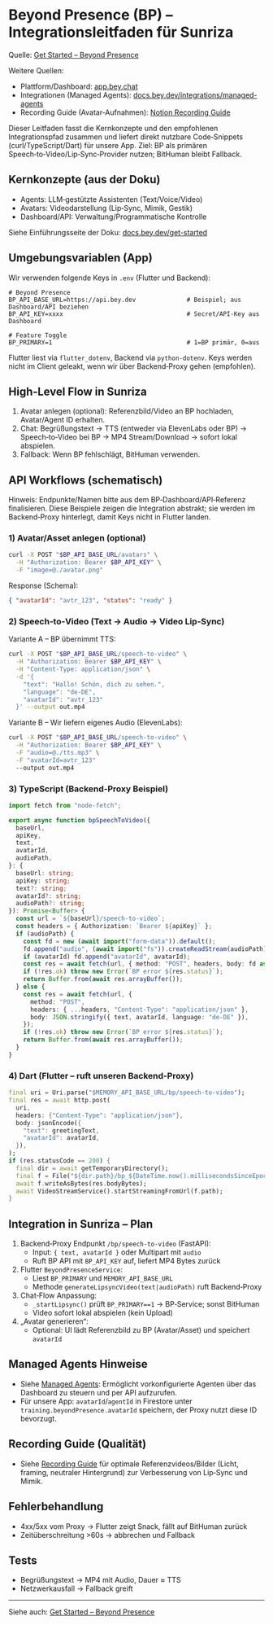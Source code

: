 # Beyond Presence (BP) – Integrationsleitfaden für Sunriza

Quelle: [Get Started – Beyond Presence](https://docs.bey.dev/get-started)

Weitere Quellen:
- Plattform/Dashboard: [app.bey.chat](https://app.bey.chat/)
- Integrationen (Managed Agents): [docs.bey.dev/integrations/managed-agents](https://docs.bey.dev/integrations/managed-agents)
- Recording Guide (Avatar‑Aufnahmen): [Notion Recording Guide](https://beyond-presence.notion.site/Beyond-Presence-Avatar-Recording-Guide-22203e3aad818018a577cf119e3967f2)

Dieser Leitfaden fasst die Kernkonzepte und den empfohlenen Integrationspfad zusammen und liefert direkt nutzbare Code‑Snippets (curl/TypeScript/Dart) für unsere App. Ziel: BP als primären Speech‑to‑Video/Lip‑Sync‑Provider nutzen; BitHuman bleibt Fallback.

## Kernkonzepte (aus der Doku)
- Agents: LLM‑gestützte Assistenten (Text/Voice/Video)
- Avatars: Videodarstellung (Lip‑Sync, Mimik, Gestik)
- Dashboard/API: Verwaltung/Programmatische Kontrolle

Siehe Einführungsseite der Doku: [docs.bey.dev/get-started](https://docs.bey.dev/get-started)

## Umgebungsvariablen (App)
Wir verwenden folgende Keys in `.env` (Flutter und Backend):

```
# Beyond Presence
BP_API_BASE_URL=https://api.bey.dev              # Beispiel; aus Dashboard/API beziehen
BP_API_KEY=xxxx                                  # Secret/API‑Key aus Dashboard

# Feature Toggle
BP_PRIMARY=1                                     # 1=BP primär, 0=aus
```

Flutter liest via `flutter_dotenv`, Backend via `python-dotenv`. Keys werden nicht im Client geleakt, wenn wir über Backend‑Proxy gehen (empfohlen).

## High‑Level Flow in Sunriza
1) Avatar anlegen (optional): Referenzbild/Video an BP hochladen, Avatar/Agent ID erhalten.
2) Chat: Begrüßungstext → TTS (entweder via ElevenLabs oder BP) → Speech‑to‑Video bei BP → MP4 Stream/Download → sofort lokal abspielen.
3) Fallback: Wenn BP fehlschlägt, BitHuman verwenden.

## API Workflows (schematisch)

Hinweis: Endpunkte/Namen bitte aus dem BP‑Dashboard/API‑Referenz finalisieren. Diese Beispiele zeigen die Integration abstrakt; sie werden im Backend‑Proxy hinterlegt, damit Keys nicht in Flutter landen.

### 1) Avatar/Asset anlegen (optional)
```bash
curl -X POST "$BP_API_BASE_URL/avatars" \
  -H "Authorization: Bearer $BP_API_KEY" \
  -F "image=@./avatar.png"
```

Response (Schema):
```json
{ "avatarId": "avtr_123", "status": "ready" }
```

### 2) Speech‑to‑Video (Text → Audio → Video Lip‑Sync)
Variante A – BP übernimmt TTS:
```bash
curl -X POST "$BP_API_BASE_URL/speech-to-video" \
  -H "Authorization: Bearer $BP_API_KEY" \
  -H "Content-Type: application/json" \
  -d '{
    "text": "Hallo! Schön, dich zu sehen.",
    "language": "de-DE",
    "avatarId": "avtr_123"
  }' --output out.mp4
```

Variante B – Wir liefern eigenes Audio (ElevenLabs):
```bash
curl -X POST "$BP_API_BASE_URL/speech-to-video" \
  -H "Authorization: Bearer $BP_API_KEY" \
  -F "audio=@./tts.mp3" \
  -F "avatarId=avtr_123"
  --output out.mp4
```

### 3) TypeScript (Backend‑Proxy Beispiel)
```ts
import fetch from "node-fetch";

export async function bpSpeechToVideo({
  baseUrl,
  apiKey,
  text,
  avatarId,
  audioPath,
}: {
  baseUrl: string;
  apiKey: string;
  text?: string;
  avatarId?: string;
  audioPath?: string;
}): Promise<Buffer> {
  const url = `${baseUrl}/speech-to-video`;
  const headers = { Authorization: `Bearer ${apiKey}` };
  if (audioPath) {
    const fd = new (await import("form-data")).default();
    fd.append("audio", (await import("fs")).createReadStream(audioPath));
    if (avatarId) fd.append("avatarId", avatarId);
    const res = await fetch(url, { method: "POST", headers, body: fd as any });
    if (!res.ok) throw new Error(`BP error ${res.status}`);
    return Buffer.from(await res.arrayBuffer());
  } else {
    const res = await fetch(url, {
      method: "POST",
      headers: { ...headers, "Content-Type": "application/json" },
      body: JSON.stringify({ text, avatarId, language: "de-DE" }),
    });
    if (!res.ok) throw new Error(`BP error ${res.status}`);
    return Buffer.from(await res.arrayBuffer());
  }
}
```

### 4) Dart (Flutter – ruft unseren Backend‑Proxy)
```dart
final uri = Uri.parse("$MEMORY_API_BASE_URL/bp/speech-to-video");
final res = await http.post(
  uri,
  headers: {"Content-Type": "application/json"},
  body: jsonEncode({
    "text": greetingText,
    "avatarId": avatarId,
  }),
);
if (res.statusCode == 200) {
  final dir = await getTemporaryDirectory();
  final f = File("${dir.path}/bp_${DateTime.now().millisecondsSinceEpoch}.mp4");
  await f.writeAsBytes(res.bodyBytes);
  await VideoStreamService().startStreamingFromUrl(f.path);
}
```

## Integration in Sunriza – Plan
1) Backend‑Proxy Endpunkt `/bp/speech-to-video` (FastAPI):
   - Input: `{ text, avatarId }` oder Multipart mit `audio`
   - Ruft BP API mit `BP_API_KEY` auf, liefert MP4 Bytes zurück
2) Flutter `BeyondPresenceService`:
   - Liest `BP_PRIMARY` und `MEMORY_API_BASE_URL`
   - Methode `generateLipsyncVideo(text|audioPath)` ruft Backend‑Proxy
3) Chat‑Flow Anpassung:
   - `_startLipsync()` prüft `BP_PRIMARY==1` → BP‑Service; sonst BitHuman
   - Video sofort lokal abspielen (kein Upload)
4) „Avatar generieren“:
   - Optional: UI lädt Referenzbild zu BP (Avatar/Asset) und speichert `avatarId`

## Managed Agents Hinweise
- Siehe [Managed Agents](https://docs.bey.dev/integrations/managed-agents): Ermöglicht vorkonfigurierte Agenten über das Dashboard zu steuern und per API aufzurufen.
- Für unsere App: `avatarId`/`agentId` in Firestore unter `training.beyondPresence.avatarId` speichern, der Proxy nutzt diese ID bevorzugt.

## Recording Guide (Qualität)
- Siehe [Recording Guide](https://beyond-presence.notion.site/Beyond-Presence-Avatar-Recording-Guide-22203e3aad818018a577cf119e3967f2) für optimale Referenzvideos/Bilder (Licht, framing, neutraler Hintergrund) zur Verbesserung von Lip‑Sync und Mimik.

## Fehlerbehandlung
- 4xx/5xx vom Proxy → Flutter zeigt Snack, fällt auf BitHuman zurück
- Zeitüberschreitung >60s → abbrechen und Fallback

## Tests
- Begrüßungstext → MP4 mit Audio, Dauer ≈ TTS
- Netzwerkausfall → Fallback greift

---

Siehe auch: [Get Started – Beyond Presence](https://docs.bey.dev/get-started)


